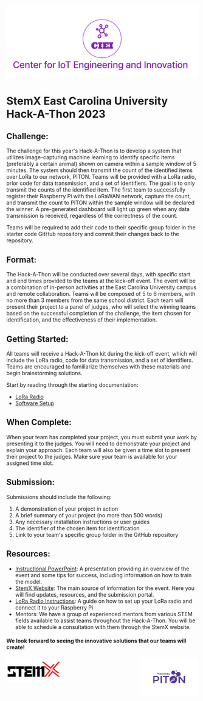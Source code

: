 ![CIEI](../images/ciei.jpg)
# StemX East Carolina University Hack-A-Thon 2023

## Challenge:

The challenge for this year's Hack-A-Thon is to develop a system that utilizes image-capturing machine learning to identify specific items (preferably a certain animal) shown on camera within a sample window of 5 minutes. The system should then transmit the count of the identified items over LoRa to our network, PITON. Teams will be provided with a LoRa radio, prior code for data transmission, and a set of identifiers. The goal is to only transmit the counts of the identified item. The first team to successfully register their Raspberry Pi with the LoRaWAN network, capture the count, and transmit the count to PITON within the sample window will be declared the winner. A pre-generated dashboard will light up green when any data transmission is received, regardless of the correctness of the count.

Teams will be required to add their code to their specific group folder in the starter code GitHub repository and commit their changes back to the repository.

## Format:

The Hack-A-Thon will be conducted over several days, with specific start and end times provided to the teams at the kick-off event. The event will be a combination of in-person activities at the East Carolina University campus and remote collaboration. Teams will be composed of 5 to 6 members, with no more than 3 members from the same school district. Each team will present their project to a panel of judges, who will select the winning teams based on the successful completion of the challenge, the item chosen for identification, and the effectiveness of their implementation.

## Getting Started:

All teams will receive a Hack-A-Thon kit during the kick-off event, which will include the LoRa radio, code for data transmission, and a set of identifiers. Teams are encouraged to familiarize themselves with these materials and begin brainstorming solutions.

Start by reading through the starting documentation:
- [LoRa Radio](RADIO.md)
- [Software Setup](SOFTWARE.md)

## When Complete:

When your team has completed your project, you must submit your work by presenting it to the judges. You will need to demonstrate your project and explain your approach. Each team will also be given a time slot to present their project to the judges. Make sure your team is available for your assigned time slot.

## Submission:

Submissions should include the following:

1. A demonstration of your project in action
2. A brief summary of your project (no more than 500 words)
3. Any necessary installation instructions or user guides
4. The identifier of the chosen item for identification
5. Link to your team's specific group folder in the GitHub repository

## Resources:

- [Instructional PowerPoint](#): A presentation providing an overview of the event and some tips for success, including information on how to train the model.
- [StemX Website](#): The main source of information for the event. Here you will find updates, resources, and the submission portal.
- [LoRa Radio Instructions](#): A guide on how to set up your LoRa radio and connect it to your Raspberry Pi
- Mentors: We have a group of experienced mentors from various STEM fields available to assist teams throughout the Hack-A-Thon. You will be able to schedule a consultation with them through the StemX website.


#### We look forward to seeing the innovative solutions that our teams will create!

<div style="display: flex; justify-content: space-between;">
  <img src="../images/stemx.png" width="30%" height="10%" />
  <img src="../images/PoweredByPITON.png" width="30%" height="10%"/> 
</div>

